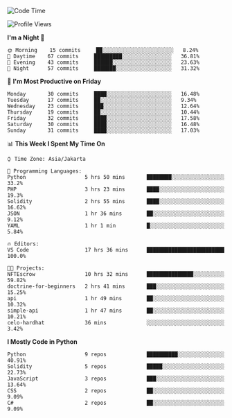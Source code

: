 <!--START_SECTION:waka-->
![Code Time](http://img.shields.io/badge/Code%20Time-1%2C066%20hrs%2011%20mins-blue)

![Profile Views](http://img.shields.io/badge/Profile%20Views-1-blue)

**I'm a Night 🦉** 

```text
🌞 Morning    15 commits     ██░░░░░░░░░░░░░░░░░░░░░░░   8.24% 
🌆 Daytime    67 commits     █████████░░░░░░░░░░░░░░░░   36.81% 
🌃 Evening    43 commits     ██████░░░░░░░░░░░░░░░░░░░   23.63% 
🌙 Night      57 commits     ███████░░░░░░░░░░░░░░░░░░   31.32%

```
📅 **I'm Most Productive on Friday** 

```text
Monday       30 commits     ████░░░░░░░░░░░░░░░░░░░░░   16.48% 
Tuesday      17 commits     ██░░░░░░░░░░░░░░░░░░░░░░░   9.34% 
Wednesday    23 commits     ███░░░░░░░░░░░░░░░░░░░░░░   12.64% 
Thursday     19 commits     ██░░░░░░░░░░░░░░░░░░░░░░░   10.44% 
Friday       32 commits     ████░░░░░░░░░░░░░░░░░░░░░   17.58% 
Saturday     30 commits     ████░░░░░░░░░░░░░░░░░░░░░   16.48% 
Sunday       31 commits     ████░░░░░░░░░░░░░░░░░░░░░   17.03%

```


📊 **This Week I Spent My Time On** 

```text
⌚︎ Time Zone: Asia/Jakarta

💬 Programming Languages: 
Python                   5 hrs 50 mins       ████████░░░░░░░░░░░░░░░░░   33.2% 
PHP                      3 hrs 23 mins       ████░░░░░░░░░░░░░░░░░░░░░   19.3% 
Solidity                 2 hrs 55 mins       ████░░░░░░░░░░░░░░░░░░░░░   16.62% 
JSON                     1 hr 36 mins        ██░░░░░░░░░░░░░░░░░░░░░░░   9.12% 
YAML                     1 hr 1 min          █░░░░░░░░░░░░░░░░░░░░░░░░   5.84%

🔥 Editors: 
VS Code                  17 hrs 36 mins      █████████████████████████   100.0%

🐱‍💻 Projects: 
NFTEscrow                10 hrs 32 mins      ███████████████░░░░░░░░░░   59.82% 
doctrine-for-beginners   2 hrs 41 mins       ███░░░░░░░░░░░░░░░░░░░░░░   15.25% 
api                      1 hr 49 mins        ██░░░░░░░░░░░░░░░░░░░░░░░   10.32% 
simple-api               1 hr 47 mins        ██░░░░░░░░░░░░░░░░░░░░░░░   10.21% 
celo-hardhat             36 mins             ░░░░░░░░░░░░░░░░░░░░░░░░░   3.42%

```

**I Mostly Code in Python** 

```text
Python                   9 repos             ██████████░░░░░░░░░░░░░░░   40.91% 
Solidity                 5 repos             █████░░░░░░░░░░░░░░░░░░░░   22.73% 
JavaScript               3 repos             ███░░░░░░░░░░░░░░░░░░░░░░   13.64% 
CSS                      2 repos             ██░░░░░░░░░░░░░░░░░░░░░░░   9.09% 
C#                       2 repos             ██░░░░░░░░░░░░░░░░░░░░░░░   9.09%

```



<!--END_SECTION:waka-->

